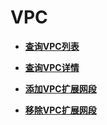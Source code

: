 # VPC<a name="vpc_apiv3_0001"></a>

 

-   **[查询VPC列表](查询VPC列表-1.md)**  

-   **[查询VPC详情](查询VPC详情.md)**  

-   **[添加VPC扩展网段](添加VPC扩展网段.md)**  

-   **[移除VPC扩展网段](移除VPC扩展网段.md)**  


